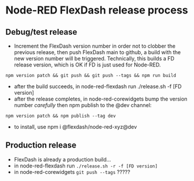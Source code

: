 Node-RED FlexDash release process
=================================

Debug/test release
------------------
- Increment the FlexDash version number in order not to clobber the previous release,
  then push FlexDash main to github, a build with the new version number will be triggered.
  Technically, this builds a FD release version, which is OK if FD is just used for Node-RED.
```
npm version patch && git push && git push --tags && npm run build
```
- after the build succeeds, in node-red-flexdash run ./release.sh -f [FD version]
- after the release completes, in node-red-corewidgets bump the version number _carefully_
  then npm publish to the @dev channel:
```
npm version patch && npm publish --tag dev
```
- to install, use npm i @flexdash/node-red-xyz@dev

Production release
------------------
- FlexDash is already a production build...
- in node-red-flexdash run `./release.sh -r -f [FD version]`
- in node-red-corewidgets `git push --tags` ?????
